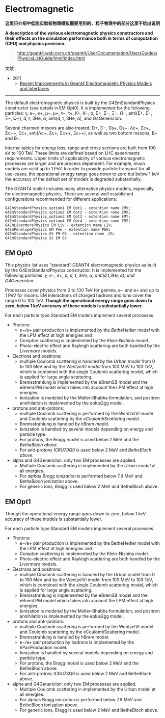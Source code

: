 <!-- Electromagnetic.md --- 
;; 
;; Description: 
;; Author: Hongyi Wu(吴鸿毅)
;; Email: wuhongyi@qq.com 
;; Created: 六 12月 23 22:17:45 2017 (+0800)
;; Last-Updated: 四 2月  1 15:39:00 2018 (+0800)
;;           By: Hongyi Wu(吴鸿毅)
;;     Update #: 8
;; URL: http://wuhongyi.cn -->

# Electromagnetic

**这里只介绍中低能实验核物理模拟需要用到的，粒子物理中的部分这里不给出说明**

**A description of the various electromagnetic physics constructors and their effects on the simulation performance both in terms of computation (CPU) and physics precision.**

> http://geant4.web.cern.ch/geant4/UserDocumentation/UsersGuides/PhysicsListGuide/html/index.html

文献：
- 2011
	- [Recent Improvements in Geant4 Electromagnetic Physics Models and Interfaces](http://wuhongyi.cn/Geant4Note/pdf/article/electromagnetic/898-903.pdf)


----


The default electromagnetic physics is built by the G4EmStandardPhysics constructor (see details in EM Opt0).
It is implemented for the following particles: γ, e−, e+, μ−, μ+, τ−, τ+, K+, K−, p, Σ+, Σ−, Ξ−, Ω−, anti(Σ+, Σ−, Ξ−, Ω−), d, t, 3He, α, anti(d, t, 3He, α), and G4GenericIon.

Several charmed mesons are also treated, D+, D−, Ds+, Ds−, Λc+, Σc+, Σc++, Ξc+, anti(Λc+, Σc+, Σc++, Ξc++), as well as two bottom mesons, B+ and B−.

Internal tables for energy loss, range and cross sections are built from 100 eV to 100 TeV. These limits are defined
based on LHC experiments requirements. Upper limits of applicability of various electromagnetic processes are larger
and are process dependent. For example, muon models are valid up to 1 PeV. In order to provide particle transport
for all use-cases, the operational energy range goes down to zero but below 1 keV the accuracy of the default set of
models is degraded substantially.

The GEANT4 toolkit includes many alternative physics models, especially, for electromagnetic physics. There are
several well established configurations recommended for different applications:

```
G4EmStandardPhysics_option1 EM Opt1 - extention name EMV;
G4EmStandardPhysics_option2 EM Opt2 - extention name EMX;
G4EmStandardPhysics_option3 EM Opt3 - extention name EMY;
G4EmStandardPhysics_option4 EM Opt4 - extention name EMZ;
G4EmLivermorePhysics EM Liv - extention name LIV;
G4EmPenelopePhysics EM Pen - extention name PEN;
G4EmStandardPhysics_GS EM GS - extention name _GS;
G4EmStandardPhysics_SS EM SS
```

## EM Opt0

This physics list uses “standard” GEANT4 electromagnetic physics as built by the G4EmStandardPhysics constructor. It is implemented for the following particles: *γ, e−, e+, p, d, t, 3He, α, anti(d,t,3He,α), and G4GenericIon*.


Processes cover physics from 0 to 100 TeV for gamma, e− and e+ and up to 1 PeV for muons. EM interactions of
charged hadrons and ions cover the range 0 to 100 TeV. **Though the operational energy range goes down to zero, below
1 keV accuracy of these models is substantially lower.**


For each particle type Standard EM models implement several processes.

- Photons:
	- e−/e+ pair production is implemented by the *BetheHeitler model* with the LPM effect at high energies and
	- Compton scattering is implemented by the *Klein-Nishina model*.
	- Photo-electric effect and Rayleigh scattering are both handled by the *Livermore models*.
- Electrons and positrons:
	- multiple Coulomb scattering is handled by the *Urban model* from 0 to 100 MeV and by the *WentzelVI model* from 100 MeV to 100 TeV, which is combined with the single Coulomb scattering model, which is
	applied for large angle scattering.
	- Bremsstrahlung is implemented by the eBremSB model and the eBremLPM model which takes into account the LPM effect at high energies.
	- Ionization is modeled by the Moller-Bhabha formulation, and positron annihilation is implemented by the eplus2gg model.
- protons and anti-protons:
	- multiple Coulomb scattering is performed by the *WentzelVI model* and Coulomb scattering by the *eCoulombScattering model*.
	- Bremsstrahlung is handled by *hBrem model*.
	- Ionization is handled by several models depending on energy and particle type.
	- For protons, the *Bragg model* is used below 2 MeV and the *BetheBloch above*.
	- For anti-protons *ICRU73Q0* is used below 2 MeV and *BetheBloch above*.
- alpha and G4GenericIon: only two EM processes are applied.
	- Multiple Coulomb scattering in implemented by the *Urban model* at all energies.
	- For *alphas Bragg ionization* is performed below 7.9 MeV and *BetheBloch ionization* above.
	- For generic ions, *Bragg* is used below 2 MeV and BetheBloch above.

## EM Opt1

Though the operational energy range goes down to zero, below 1 keV accuracy of these models is substantially lower.

For each particle type Standard EM models implement several processes.

- Photons:
	- e−/e+ pair production is implemented by the BetheHeitler model with the LPM effect at high energies and
	- Compton scattering is implemented by the Klein-Nishina model.
	- Photo-electric effect and Rayleigh scattering are both handled by the Livermore models.
- Electrons and positrons:
	- multiple Coulomb scattering is handled by the Urban model from 0 to 100 MeV and by the WentzelVI model from 100 MeV to 100 TeV, which is combined with the single Coulomb scattering model, which is applied for large angle scattering.
	- Bremsstrahlung is implemented by the eBremSB model and the eBremLPM model which takes into account the LPM effect at high energies.
	- Ionization is modeled by the Moller-Bhabha formulation, and positron annihilation is implemented by the eplus2gg model.
- protons and anti-protons:
	- multiple Coulomb scattering is performed by the WentzelVI model and Coulomb scattering by the eCoulombScattering model.
	- Bremsstrahlung is handled by hBrem model.
	- e−/e+ pair production by hadrons is implemented by the hPairProduction model.
	- Ionization is handled by several models depending on energy and particle type.
	- For protons, the Bragg model is used below 2 MeV and the BetheBloch above.
	- For anti-protons ICRU73Q0 is used below 2 MeV and BetheBloch above.
- alpha and G4GenericIon: only two EM processes are applied.
	- Multiple Coulomb scattering in implemented by the Urban model at all energies.
	- For alphas Bragg ionization is performed below 7.9 MeV and BetheBloch ionization above.
	- For generic ions, Bragg is used below 2 MeV and BetheBloch above.





















<!-- Electromagnetic.md ends here -->
